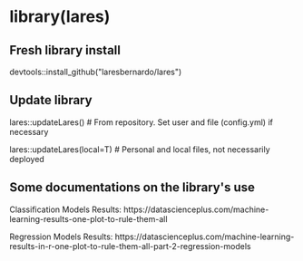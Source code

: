 # library(lares)

## Fresh library install
devtools::install_github("laresbernardo/lares")

## Update library
<p>lares::updateLares() # From repository. Set user and file (config.yml) if necessary</p>
<p>lares::updateLares(local=T) # Personal and local files, not necessarily deployed</p>

## Some documentations on the library's use
<p>Classification Models Results: https://datascienceplus.com/machine-learning-results-one-plot-to-rule-them-all</p>
<p>Regression Models Results: https://datascienceplus.com/machine-learning-results-in-r-one-plot-to-rule-them-all-part-2-regression-models</p>
